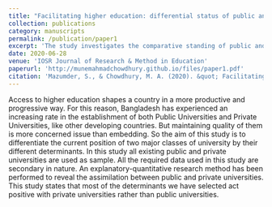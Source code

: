 ```yaml
---
title: "Facilitating higher education: differential status of public and private universities in Bangladesh"
collection: publications
category: manuscripts
permalink: /publication/paper1
excerpt: 'The study investigates the comparative standing of public and private universities in Bangladesh with respect to selected determinants of higher education quality. Employing an explanatory-quantitative research design and drawing exclusively on secondary data, the analysis encompasses the entire population of universities in the country. The findings demonstrate that, across the majority of determinants considered, private universities exhibit more favorable outcomes relative to their public counterparts, thereby underscoring significant implications for quality assurance and policy formulation in Bangladesh’s higher education sector.'
date: 2020-06-28
venue: 'IOSR Journal of Research & Method in Education'
paperurl: 'http://munemahmadchowdhury.github.io/files/paper1.pdf'
citation: 'Mazumder, S., & Chowdhury, M. A. (2020). &quot; Facilitating higher education: differential status of public and private universities in Bangladesh.&quot; <i>IOSR Journal of Research & Method in Education</i>. 10(3), 14-23.'
---
```

Access to higher education shapes a country in a more productive and progressive way. For this reason, Bangladesh has experienced an increasing rate in the establishment of both Public Universities and Private Universities, like other developing countries. But maintaining quality of them is more concerned issue than embedding. So the aim of this study is to differentiate the current position of two major classes of university by their different determinants. In this study all existing public and private universities are used as sample. All the required data used in this study are secondary in nature. An explanatory-quantitative research method has been performed to reveal the assimilation between public and private universities. This study states that most of the determinants we have selected act positive with private universities rather than public universities. 
